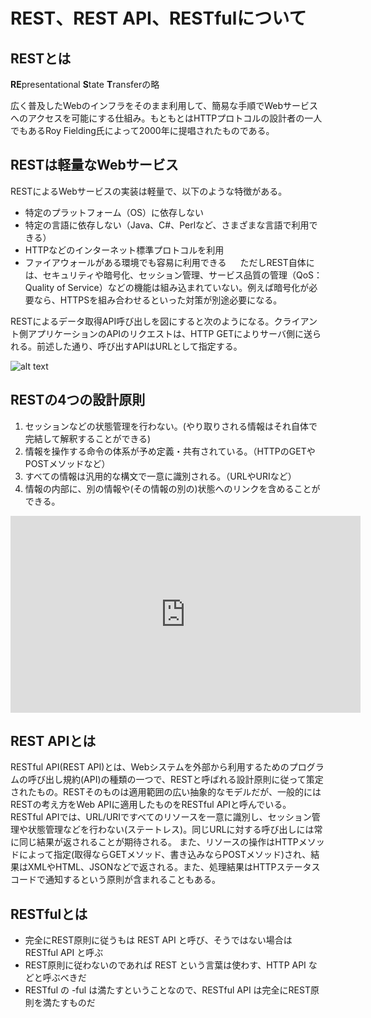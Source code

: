 # REST、REST API、RESTfulについて

## RESTとは

**RE**presentational **S**tate **T**ransferの略

 広く普及したWebのインフラをそのまま利用して、簡易な手順でWebサービスへのアクセスを可能にする仕組み。もともとはHTTPプロトコルの設計者の一人でもあるRoy Fielding氏によって2000年に提唱されたものである。

## RESTは軽量なWebサービス

RESTによるWebサービスの実装は軽量で、以下のような特徴がある。

* 特定のプラットフォーム（OS）に依存しない
* 特定の言語に依存しない（Java、C#、Perlなど、さまざまな言語で利用できる）
* HTTPなどのインターネット標準プロトコルを利用
* ファイアウォールがある環境でも容易に利用できる
　
 ただしREST自体には、セキュリティや暗号化、セッション管理、サービス品質の管理（QoS：Quality of Service）などの機能は組み込まれていない。例えば暗号化が必要なら、HTTPSを組み合わせるといった対策が別途必要になる。

 RESTによるデータ取得API呼び出しを図にすると次のようになる。クライアント側アプリケーションのAPIのリクエストは、HTTP GETによりサーバ側に送られる。前述した通り、呼び出すAPIはURLとして指定する。

![alt text](https://image.itmedia.co.jp/ait/articles/1601/13/wi-restfig02.png "クライアント側")

## RESTの4つの設計原則

1. セッションなどの状態管理を行わない。(やり取りされる情報はそれ自体で完結して解釈することができる)
2. 情報を操作する命令の体系が予め定義・共有されている。（HTTPのGETやPOSTメソッドなど）
3. すべての情報は汎用的な構文で一意に識別される。（URLやURIなど）
4. 情報の内部に、別の情報や(その情報の別の)状態へのリンクを含めることができる。

<div class="video-responsive">
 <iframe width="560" height="315" src="https://www.youtube.com/embed/7YcW25PHnAA" frameborder="0" allow="accelerometer; autoplay; encrypted-media; gyroscope; picture-in-picture" allowfullscreen></iframe>
</div>

## REST APIとは

RESTful API(REST API)とは、Webシステムを外部から利用するためのプログラムの呼び出し規約(API)の種類の一つで、RESTと呼ばれる設計原則に従って策定されたもの。RESTそのものは適用範囲の広い抽象的なモデルだが、一般的にはRESTの考え方をWeb APIに適用したものをRESTful APIと呼んでいる。
RESTful APIでは、URL/URIですべてのリソースを一意に識別し、セッション管理や状態管理などを行わない(ステートレス)。同じURLに対する呼び出しには常に同じ結果が返されることが期待される。
また、リソースの操作はHTTPメソッドによって指定(取得ならGETメソッド、書き込みならPOSTメソッド)され、結果はXMLやHTML、JSONなどで返される。また、処理結果はHTTPステータスコードで通知するという原則が含まれることもある。

## RESTfulとは

* 完全にREST原則に従うもは REST API と呼び、そうではない場合は RESTful API と呼ぶ
* REST原則に従わないのであれば REST という言葉は使わす、HTTP API などと呼ぶべきだ
* RESTful の -ful は満たすということなので、RESTful API は完全にREST原則を満たすものだ



